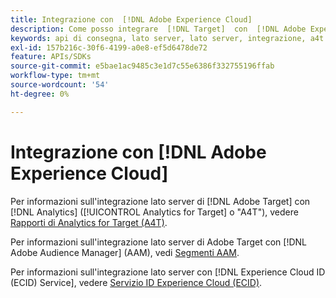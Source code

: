 ```yaml
---
title: Integrazione con  [!DNL Adobe Experience Cloud]
description: Come posso integrare  [!DNL Target]  con  [!DNL Adobe Experience Cloud]?
keywords: api di consegna, lato server, lato server, integrazione, a4t
exl-id: 157b216c-30f6-4199-a0e8-ef5d6478de72
feature: APIs/SDKs
source-git-commit: e5bae1ac9485c3e1d7c55e6386f332755196ffab
workflow-type: tm+mt
source-wordcount: '54'
ht-degree: 0%

---
```


# Integrazione con [!DNL Adobe Experience Cloud]

Per informazioni sull&#39;integrazione lato server di [!DNL Adobe Target] con [!DNL Analytics] ([!UICONTROL Analytics for Target] o &quot;A4T&quot;), vedere [Rapporti di Analytics for Target (A4T)](/help/dev/implement/server-side/sdk-guides/integration-with-experience-cloud/a4t-reporting.md).

Per informazioni sull&#39;integrazione lato server di Adobe Target con [!DNL Adobe Audience Manager] (AAM), vedi [Segmenti AAM](/help/dev/implement/server-side/sdk-guides/integration-with-experience-cloud/aam-segments.md).

Per informazioni sull&#39;integrazione lato server con [!DNL Experience Cloud ID (ECID) Service], vedere [Servizio ID Experience Cloud (ECID)](/help/dev/implement/server-side/sdk-guides/integration-with-experience-cloud/ecid.md).
